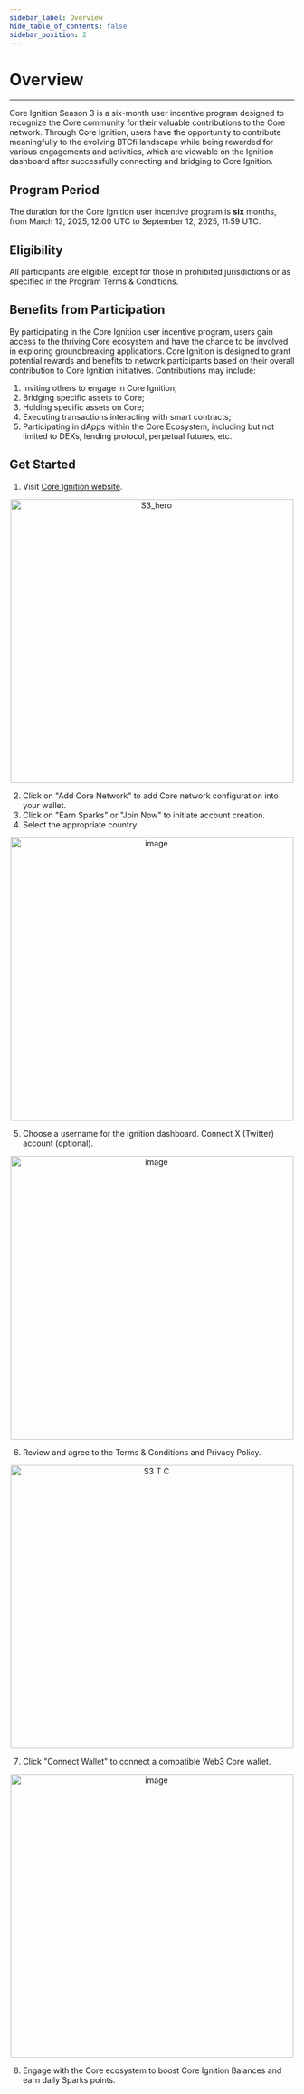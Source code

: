 ```yaml
---
sidebar_label: Overview
hide_table_of_contents: false
sidebar_position: 2
---
```


# Overview
---

Core Ignition Season 3 is a six-month user incentive program designed to recognize the Core community for their valuable contributions to the Core network. Through Core Ignition, users have the opportunity to contribute meaningfully to the evolving BTCfi landscape while being rewarded for various engagements and activities, which are viewable on the Ignition dashboard after successfully connecting and bridging to Core Ignition.

  
## Program Period
The duration for the Core Ignition user incentive program is **six** months, from March 12, 2025, 12:00 UTC to September 12, 2025, 11:59 UTC.

## Eligibility
All participants are eligible, except for those in prohibited jurisdictions or as specified in the Program Terms & Conditions.

## Benefits from Participation
By participating in the Core Ignition user incentive program, users gain access to the thriving Core ecosystem and have the chance to be involved in exploring groundbreaking applications. Core Ignition is designed to grant potential rewards and benefits to network participants based on their overall contribution to Core Ignition initiatives. Contributions may include:
 1. Inviting others to engage in Core Ignition;
 2. Bridging specific assets to Core;
 3. Holding specific assets on Core;
 4. Executing transactions interacting with smart contracts;
 5. Participating in dApps within the Core Ecosystem, including but not limited to DEXs, lending protocol, perpetual futures, etc.

## Get Started
1. Visit [Core Ignition website](https://ignition.coredao.org).
<p align="center">
  <img width="500" alt="S3_hero" src="https://github.com/user-attachments/assets/4e038aae-a522-4004-97af-da536b6ecdfe"/>
</p>

2. Click on "Add Core Network" to add Core network configuration into your wallet.
3. Click on "Earn Sparks" or "Join Now" to initiate account creation.
4. Select the appropriate country

<p align="center">
  <img width="500" alt="image" src="https://github.com/user-attachments/assets/0734a1d8-463c-4ed7-8ab5-00e20f958ba2"/>
</p>

5. Choose a username for the Ignition dashboard. Connect X (Twitter) account (optional).

<p align="center">
  <img width="500" alt="image" src="https://github.com/user-attachments/assets/c591724a-aba2-4499-972f-3e83eb083b04"/>
</p>

6. Review and agree to the Terms & Conditions and Privacy Policy.

<p align="center">
  <img width="500" alt="S3 T C" src="https://github.com/user-attachments/assets/1b460bb5-2992-409c-a4d4-45ec5a1dd7f5"/>
</p>


7. Click "Connect Wallet" to connect a compatible Web3 Core wallet.

<p align="center">
  <img width="500" alt="image" src="https://github.com/user-attachments/assets/c04bf2de-1945-4cb6-95c4-f15a6b50b197"/>
</p>

8. Engage with the Core ecosystem to boost Core Ignition Balances and earn daily Sparks points.
